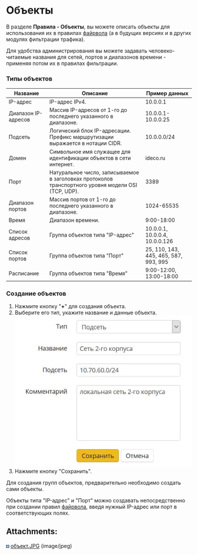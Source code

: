 # Объекты

В разделе **Правила - Объекты**, вы можете описать объекты для
использования их в правилах [файрвола](./Файрвол.md) (а в будущих
версиях и в других модулях фильтрации трафика).

Для удобства администрирования вы можете задавать человеко-читаемые
названия для сетей, портов и диапазонов времени - применяя потом их
в правилах фильтрации.

### Типы объектов

<div class="table-wrap">

| Название            | Описание                                                                                            | Пример данных                         |
| ------------------- | --------------------------------------------------------------------------------------------------- | ------------------------------------- |
| IP-адрес            | IP-адрес IPv4.                                                                                      | 10.0.0.1                              |
| Диапазон IP-адресов | Массив IP-адресов от 1-го до последнего указанного в диапазоне.                                     | 10.0.0.1-10.0.0.25                    |
| Подсеть             | Логический блок IP-адресации. Префикс маршрутизации выражается в нотации CIDR.                      | 10.0.0.0/24                           |
| Домен               | Символьное имя служащее для идентификации объектов в сети интернет.                                 | ideco.ru                              |
| Порт                | Натуральное число, записываемое в заголовках протоколов транспортного уровня модели OSI (TCP, UDP). | 3389                                  |
| Диапазон портов     | Массив портов от 1-го до последнего указанного в диапазоне.                                         | 1024-65535                            |
| Время               | Диапазон времени.                                                                                   | 9:00-18:00                            |
| Список адресов      | Группа объектов типа "IP-адрес"                                                                     | 10.0.0.1, 10.0.0.4, 10.0.0.126        |
| Список портов       | Группа объектов типа "Порт"                                                                         | 25, 110, 143, 445, 465, 587, 993, 995 |
| Расписание          | Группа объектов типа "Время"                                                                        | 9:00-12:00, 13:00-18:00               |

</div>

### Создание объектов

1.  Нажмите кнопку "**+**" для создания объекта.
2.  Выберите его тип, укажите название и данные объекта.  
    ![](attachments/10616835/11436044.jpg)
3.  Нажмите кнопку "Сохранить".

Для создания групп объектов, предварительно необходимо создать сами
объекты.

Объекты типа "IP-адрес" и "Порт" можно создавать непосредственно при
создании правил [файрвола](./Файрвол.md), введя нужный IP-адрес или порт
в соответствующих полях.

<div class="pageSectionHeader">

## Attachments:

</div>

<div class="greybox" data-align="left">

![](images/icons/bullet_blue.gif)
[объект.JPG](attachments/10616835/11436044.jpg) (image/jpeg)  

</div>
